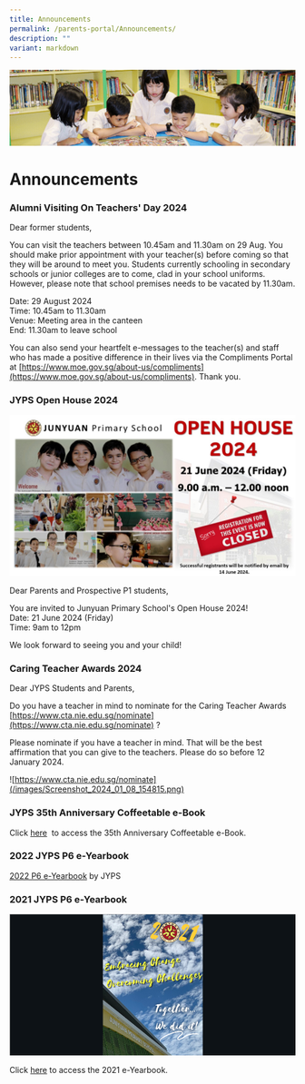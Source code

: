 ```yaml
---
title: Announcements
permalink: /parents-portal/Announcements/
description: ""
variant: markdown
---
```

![](/images/banner.gif)

Announcements
=============

### **Alumni Visiting On Teachers' Day 2024**&nbsp; 

Dear former students,

You can visit the teachers between 10.45am and 11.30am on 29 Aug. You should make prior appointment with your teacher(s) before coming so that they will be around to meet you. Students currently schooling in secondary schools or junior colleges are to come, clad in your school uniforms. However, please note that school premises needs to be vacated by 11.30am.

Date: 29 August 2024<br>
Time: 10.45am to 11.30am<br>
Venue: Meeting area in the canteen<br>
End: 11.30am to leave school

You can also send your heartfelt e-messages to the teacher(s) and staff who has made a positive difference in their lives via the Compliments Portal at [https://www.moe.gov.sg/about-us/compliments](https://www.moe.gov.sg/about-us/compliments). Thank you.


### **JYPS Open House 2024**&nbsp;

![](/images/2024_JYPS_Open_House_Registration_Closed.jpg)

Dear Parents and Prospective P1 students, 

You are invited to Junyuan Primary School's Open House 2024! <br>
Date: 21 June 2024 (Friday) <br>
Time: 9am to 12pm


We look forward to seeing you and your child!


### **Caring Teacher Awards 2024**&nbsp;

Dear JYPS Students and Parents,

Do you have a teacher in mind to nominate for the Caring Teacher Awards
[https://www.cta.nie.edu.sg/nominate](https://www.cta.nie.edu.sg/nominate) ?

Please nominate if you have a teacher in mind. That will be the best affirmation that you can give to the teachers. Please do so before 12 January 2024.

![https://www.cta.nie.edu.sg/nominate](/images/Screenshot_2024_01_08_154815.png)


### **JYPS 35th Anniversary Coffeetable e-Book**&nbsp;

Click [here](https://drive.google.com/file/d/1gkwvfmR3U4kQIjAPnKtO4IKkWfjHOHoo/view?usp=sharing) &nbsp;to access the 35th Anniversary Coffeetable e-Book.



### **2022 JYPS P6 e-Yearbook**

[2022 P6 e-Yearbook](https://www.canva.com/design/DAFOt12c6WA/view?utm_content=DAFOt12c6WA&amp;utm_campaign=designshare&amp;utm_medium=embeds&amp;utm_source=link)&nbsp;by JYPS



### **2021 JYPS P6 e-Yearbook**

![](/images/e-Yearbook.png)

Click&nbsp;[here](https://www.canva.com/design/DAEu_gv4qZU/hFl6yglvn0V-1p86CFmK8g/view)&nbsp;to access the 2021 e-Yearbook.
